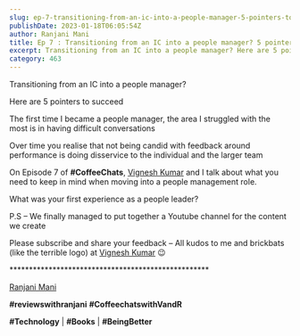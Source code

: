 ```yaml
---
slug: ep-7-transitioning-from-an-ic-into-a-people-manager-5-pointers-to-succeed
publishDate: 2023-01-18T06:05:54Z
author: Ranjani Mani
title: Ep 7 : Transitioning from an IC into a people manager? 5 pointers to succeed 
excerpt: Transitioning from an IC into a people manager? Here are 5 pointers to succeed The first time I became a people manager, the area I struggled with the most is in having difficult conversations Over time you realise that not being candid with feedback around performance is doing disservice to the individual and the larger  ... 
category: 463
---
```


Transitioning from an IC into a people manager?

Here are 5 pointers to succeed

The first time I became a people manager, the area I struggled with the most is in having difficult conversations

Over time you realise that not being candid with feedback around performance is doing disservice to the individual and the larger team

On Episode 7 of **#CoffeeChats**, [Vignesh Kumar](https://www.linkedin.com/feed/#) and I talk about what you need to keep in mind when moving into a people management role.

What was your first experience as a people leader?

P.S – We finally managed to put together a Youtube channel for the content we create

Please subscribe and share your feedback – All kudos to me and brickbats (like the terrible logo) at [Vignesh Kumar](https://www.linkedin.com/feed/#) 😉

\*\*\*\*\*\*\*\*\*\*\*\*\*\*\*\*\*\*\*\*\*\*\*\*\*\*\*\*\*\*\*\*\*\*\*\*\*\*\*\*\*\*\*\*\*\*\*\*\*\*\*

[Ranjani Mani](https://www.linkedin.com/feed/#)

**#reviewswithranjani** **#CoffeechatswithVandR**

**#Technology** | **#Books** | **#BeingBetter**